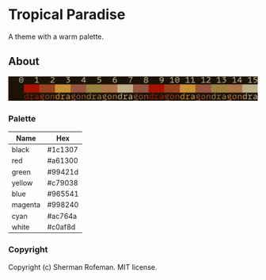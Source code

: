 # Tropical Paradise

A theme with a warm palette.

## About

![](preview.png)

### Palette

| Name | Hex |
| - | - |
| black | #1c1307 |
| red | #a61300 |
| green | #99421d |
| yellow | #c79038 |
| blue | #965541 |
| magenta | #998240 |
| cyan | #ac764a |
| white | #c0af8d |

### Copyright

Copyright (c) Sherman Rofeman. MIT license.
